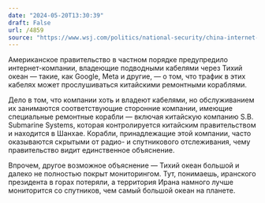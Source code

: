 ```yaml
---
date: "2024-05-20T13:30:39"
draft: False
url: /4859
source: "https://www.wsj.com/politics/national-security/china-internet-cables-repair-ships-93fd6320?st=wy5kmsu7l8jrvvz&reflink=desktopwebshare_permalink"
---
```


Американское правительство в частном порядке предупредило интернет-компании, владеющие подводными кабелями через Тихий океан — такие, как Google, Meta и другие, — о том, что трафик в этих кабелях может прослушиваться китайскими ремонтными кораблями. 

Дело в том, что компании хоть и владеют кабелями, но обслуживанием их занимаются соответствующие сторонние компании, имеющие специальные ремонтные корабли — включая китайскую компанию S.B. Submarine Systems, которая контролируется китайским правительством и находится в Шанхае. Корабли, принадлежащие этой компании, часто оказываются скрытыми от радио- и спутникового отслеживания, чему правительство видит единственное объяснение.

Впрочем, другое возможное объяснение — Тихий океан большой и далеко не полностью покрыт мониторингом. Тут, понимаешь, иранского президента в горах потеряли, а территория Ирана намного лучше мониторится со спутников, чем самый большой океан на планете.
